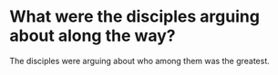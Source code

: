 # What were the disciples arguing about along the way?

The disciples were arguing about who among them was the greatest.
